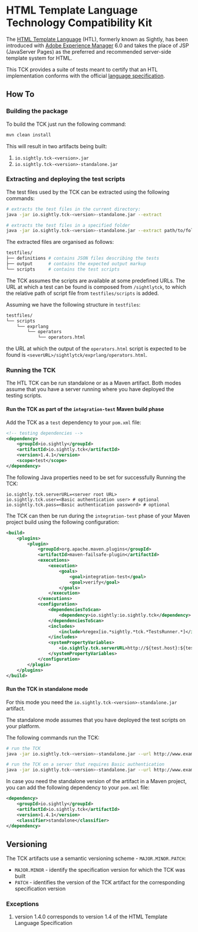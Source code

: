 HTML Template Language Technology Compatibility Kit
====
The [HTML Template Language](https://docs.adobe.com/docs/en/htl.html "Introduction to the HTML Template Language") (HTL), formerly known as Sightly, has been introduced with [Adobe Experience Manager](http://www.adobe.com/solutions/web-experience-management.html) 6.0 and takes the place of JSP (JavaServer Pages) as the preferred and recommended server-side template system for HTML.

This TCK provides a suite of tests meant to certify that an HTL implementation conforms with the official [language specification](https://github.com/adobe/htl-spec).

## How To

### Building the package
To build the TCK just run the following command:

```bash
mvn clean install
```

This will result in two artifacts being built:

1. `io.sightly.tck-<version>.jar`
2. `io.sightly.tck-<version>-standalone.jar`

### Extracting and deploying the test scripts
The test files used by the TCK can be extracted using the following commands:

```bash
# extracts the test files in the current directory:
java -jar io.sightly.tck-<version>-standalone.jar --extract 

# extracts the test files in a specified folder
java -jar io.sightly.tck-<version>-standalone.jar --extract path/to/folder
```

The extracted files are organised as follows:

```bash
testfiles/
├── definitions # contains JSON files describing the tests
├── output      # contains the expected output markup
└── scripts     # contains the test scripts
```

The TCK assumes the scripts are available at some predefined URLs. The URL at which a test can be found is composed from `/sightlytck`, to which the relative path of script file from `testfiles/scripts` is added.

Assuming we have the following structure in `testfiles`:

```bash
testfiles/
└── scripts
    └── exprlang
        └── operators
            └── operators.html
```

the URL at which the output of the `operators.html` script is expected to be found is `<severURL>/sightlytck/exprlang/operators.html`.

### Running the TCK
The HTL TCK can be run standalone or as a Maven artifact. Both modes assume that you have a server running where you have deployed the testing scripts.

#### Run the TCK as part of the `integration-test` Maven build phase
Add the TCK as a `test` dependency to your `pom.xml` file:

```xml
<!-- testing dependencies -->
<dependency>
    <groupId>io.sightly</groupId>
    <artifactId>io.sightly.tck</artifactId>
    <version>1.4.1</version>
    <scope>test</scope>
</dependency>
```

The following Java properties need to be set for successfully Running the TCK:
```
io.sightly.tck.serverURL=<server root URL>
io.sightly.tck.user=<Basic authentication user> # optional
io.sightly.tck.pass=<Basic authentication password> # optional
```


The TCK can then be run during the `integration-test` phase of your Maven project build using the following configuration:

```xml
<build>
    <plugins>
        <plugin>
            <groupId>org.apache.maven.plugins</groupId>
            <artifactId>maven-failsafe-plugin</artifactId>
            <executions>
                <execution>
                    <goals>
                        <goal>integration-test</goal>
                        <goal>verify</goal>
                    </goals>
                </execution>
            </executions>
            <configuration>
                <dependenciesToScan>
                    <dependency>io.sightly:io.sightly.tck</dependency>
                </dependenciesToScan>
                <includes>
                    <include>%regex[io.*sightly.*tck.*TestsRunner.*]</include>
                </includes>
                <systemPropertyVariables>
                    <io.sightly.tck.serverURL>http://${test.host}:${test.host.port}</io.sightly.tck.serverURL>
                </systemPropertyVariables>
            </configuration>
        </plugin>
    </plugins>
</build>
```


#### Run the TCK in standalone mode
For this mode you need the `io.sightly.tck-<version>-standalone.jar` artifact.

The standalone mode assumes that you have deployed the test scripts on your platform.

The following commands run the TCK:

```bash
# run the TCK
java -jar io.sightly.tck-<version>-standalone.jar --url http://www.example.com

# run the TCK on a server that requires Basic authentication
java -jar io.sightly.tck-<version>-standalone.jar --url http://www.example.com --authUser user --authPass pass
```
In case you need the standalone version of the artifact in a Maven project, you can add the following dependency
to your `pom.xml` file:
```xml
<dependency>
    <groupId>io.sightly</groupId>
    <artifactId>io.sightly.tck</artifactId>
    <version>1.4.1</version>
    <classifier>standalone</classifier>
</dependency>
```

## Versioning
The TCK artifacts use a semantic versioning scheme - `MAJOR.MINOR.PATCH`:

* `MAJOR.MINOR` - identify the specification version for which the TCK was built
* `PATCH` - identifies the version of the TCK artifact for the corresponding specification version

### Exceptions
1. version 1.4.0 corresponds to version 1.4 of the HTML Template Language Specification

